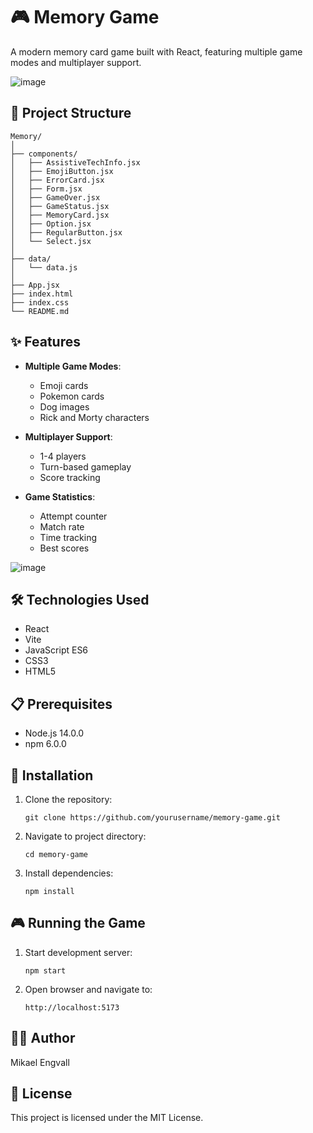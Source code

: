 # 🎮 Memory Game

A modern memory card game built with React, featuring multiple game modes and multiplayer support.

![image](https://github.com/user-attachments/assets/5f2e5170-9d74-4566-a5b1-c6bc34e2ca83)

## 📁 Project Structure

```
Memory/
│
├── components/
│   ├── AssistiveTechInfo.jsx
│   ├── EmojiButton.jsx
│   ├── ErrorCard.jsx
│   ├── Form.jsx
│   ├── GameOver.jsx
│   ├── GameStatus.jsx
│   ├── MemoryCard.jsx
│   ├── Option.jsx
│   ├── RegularButton.jsx
│   └── Select.jsx
│
├── data/
│   └── data.js
│
├── App.jsx
├── index.html
├── index.css
└── README.md
```

## ✨ Features

- **Multiple Game Modes**:
  - Emoji cards
  - Pokemon cards
  - Dog images
  - Rick and Morty characters

- **Multiplayer Support**:
  - 1-4 players
  - Turn-based gameplay
  - Score tracking

- **Game Statistics**:
  - Attempt counter
  - Match rate
  - Time tracking
  - Best scores

![image](https://github.com/user-attachments/assets/eeabb16c-c815-4bc9-8fb2-e8642825288f)

## 🛠️ Technologies Used

- React
- Vite
- JavaScript ES6
- CSS3
- HTML5

## 📋 Prerequisites

- Node.js 14.0.0
- npm 6.0.0

## 🚀 Installation

1. Clone the repository:
   ```
   git clone https://github.com/yourusername/memory-game.git
   ```

2. Navigate to project directory:
   ```
   cd memory-game
   ```

3. Install dependencies:
   ```
   npm install
   ```

## 🎮 Running the Game

1. Start development server:
   ```
   npm start
   ```

2. Open browser and navigate to:
   ```
   http://localhost:5173
   ```

## 👨‍💻 Author

Mikael Engvall

## 📄 License

This project is licensed under the MIT License.
